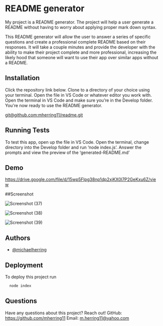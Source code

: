 
# README generator

My project is a README generator. The project will help a user generate a README without having to worry about applying proper mark down syntax.

This README generator will allow the user to answer a series of specific questions and create a professional complete README based on their responses. It will take a couple minutes and provide the developer with the ability to make their project complete and more professional, increasing the likely hood that someone will want to use their app over similar apps without a README.


## Installation

Click the repository link below.  Clone to a directory of your choice using your terminal. Open the file in VS Code or whatever editor you work with. Open the terminal in VS Code and make sure you’re in the Develop folder. You're now ready to use the README generator.

[git@github.com:mherring11/readme.git](https://github.com/mherring11/readme)
## Running Tests

To test this app, open up the file in VS Code. Open the terminal, change directory into the Develop folder  and run ‘node index.js’. Answer the prompts and view the preview of the ‘generated-README.md’


## Demo

https://drive.google.com/file/d/15wp5Flpg38np1dp2xjKX0l7P2GeKxu6Z/view

##Screenshot

![Screenshot (37)](https://user-images.githubusercontent.com/27812373/177045421-ae347745-330d-4403-9194-7504a4544d25.png)

![Screenshot (38)](https://user-images.githubusercontent.com/27812373/177045446-10dba2e0-70db-4980-a3e4-b51fc28569ff.png)

![Screenshot (39)](https://user-images.githubusercontent.com/27812373/177045453-d464ffe7-3e6a-4d5d-bca9-595946ad6680.png)


## Authors

- [@michaelherring](https://github.com/mherring11)


## Deployment

To deploy this project run

```bash
  node index
```

## Questions

Have any questions about this project? Reach out!
GitHub: https://github.com/mherring11
Email: m.herring11@yahoo.com


